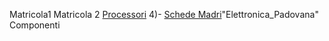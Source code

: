 Matricola1
Matricola 2 
[Processori](./processori.md) 4)- [Schede Madri](./schede_madri.md)"Elettronica_Padovana"  
C o m p o n e n t i  
 